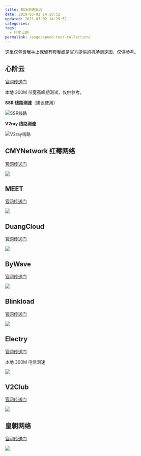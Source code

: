 ```yaml
---
title: 机场测速集合
date: 2019-03-02 14:20:52
updated: 2021-03-02 14:20:52
categories:
tags:
  - 科学上网
permalink: /page/speed-test-collection/
---
```


这里仅包含我手上保留有套餐或是官方提供的机场测速图，仅供参考。

<!--more-->

## 心阶云

[官网传送门](https://url.iszy.xyz/xinjie)

本地 300M 带宽高峰期测试，仅供参考。

**SSR 线路测速**（建议使用）

![SSR线路](https://img.iszy.xyz/20210217210630.png)

**V2ray 线路测速**

![V2ray线路](https://img.iszy.xyz/20210217212647.png)

## CMYNetwork 红莓网络

[官网传送门](https://url.iszy.xyz/cmynetwork)

![](https://img.iszy.xyz/20210110160007.png)

## MEET

[官网传送门](https://url.iszy.xyz/fspeed)

![](https://img.iszy.xyz/20200815155833.png)

## DuangCloud

[官网传送门](https://url.iszy.xyz/duangcloud)

![](https://img.iszy.xyz/20200502214205.png)

## ByWave

[官网传送门](https://url.iszy.xyz/bywave)

![](https://img.iszy.xyz/20200815171242.png)

## Blinkload

[官网传送门](https://url.iszy.xyz/blinkload)

![](https://img.iszy.xyz/20210112210447.png)

## Electry

[官网传送门](https://url.iszy.xyz/electry)

本地 300M 电信测速

![](https://img.iszy.cc/20210226212647.png)

## V2Club

[官网传送门](https://url.iszy.xyz/lanan)

![](https://img.iszy.xyz/20201216180421.jpg)

## 皇朝网络

[官网传送门](https://url.iszy.xyz/dinastio)

![](https://img.iszy.cc/20210308200608.png)
